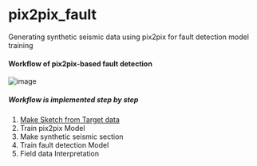 # pix2pix_fault
Generating synthetic seismic data using pix2pix for fault detection model training

#### Workflow of pix2pix-based fault detection
![image](https://github.com/bhoon1121/pix2pix_fault/assets/46484101/494434e7-402d-46c5-9938-ad93fe7e9489)

##### Workflow is implemented step by step

1. [Make Sketch from Target data](https://github.com/bhoon1121/pix2pix_fault/blob/main/01_make_sketch_from_target.ipynb)
2. Train pix2pix Model
3. Make synthetic seismic section
4. Train fault detection Model
5. Field data Interpretation
